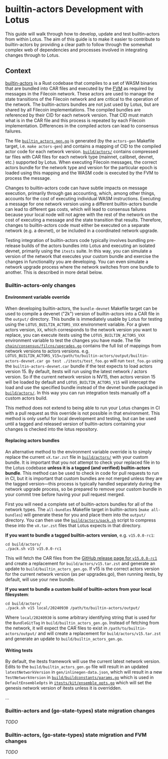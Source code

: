 # builtin-actors Development with Lotus

This guide will walk through how to develop, update and test builtin-actors from within Lotus. The aim of this guide is to make it easier to contribute to builtin-actors by providing a clear path to follow through the somewhat complex web of dependencies and processes involved in integrating changes through to Lotus.

## Context

[builtin-actors](https://github.com/filecoin-project/builtin-actors) is a Rust codebase that compiles to a set of WASM binaries that are bundled into CAR files and executed by the [FVM](https://github.com/filecoin-project/ref-fvm/) as required by messages in the Filecoin network. These actors are used to manage the state transitions of the Filecoin network and are critical to the operation of the network. The builtin-actors bundles are not just used by Lotus, but are shared by all Filecoin implementations. The compiled bundles are referenced by their CID for each network version. That CID must match what is in the CAR file and this process is repeated by each Filecoin implementation. Differences in the compiled actors can lead to consensus failures.

The file [`builtin_actors_gen.go`](../../build/builtin_actors_gen.go) is generated (by the `actors-gen` Makefile target, i.e. `make actors-gen`) and contains a mapping of CID to the compiled actor code for each network version. [`build/actors/`](../../build/actors/) contains compressed tar files with CAR files for each network type (mainnet, calibnet, devnet, etc.) supported by Lotus. When executing Filecoin messages, the correct actors bundle for the network type and version for the particular epoch is loaded using this mapping and the WASM code is executed by the FVM to process the message.

Changes to builtin-actors code can have subtle impacts on message execution, primarily through gas accounting, which, among other things, accounts for the cost of executing individual WASM instructions. Executing a message for one network version using a different builtin-actors bundle can lead to different gas costs, which will lead to consensus failures because your local node will not agree with the rest of the network on the cost of executing a message and the state transition that results. Therefore, changes to builtin-actors code must either be executed on a separate network (e.g. a devnet), or be included in a coordinated network upgrade.

Testing integration of builtin-actors code typically involves bundling pre-release builds of the actors bundles into Lotus and executing an isolated devnet, primarily using the `itests` suite. In this way, you can simulate a version of the network that executes your custom bundle and exercise the changes in functionality you are developing. You can even simulate a network upgrade process where the network switches from one bundle to another. This is described in more detail below.

### Builtin-actors-only changes

#### Environment variable override

When developing builtin-actors, the `bundle-devnet` Makefile target can be used to compile a devenet ("2k") version of builtin-actors into a CAR file in the `output/` directory. This bundle is immediately usable by Lotus for testing using the `LOTUS_BUILTIN_ACTORS_VXX` environment variable. For a given actors version, `XX`, which corresponds to the network version you want to replace, you can execute itests using the `LOTUS_BUILTIN_ACTORS_VXX` environment variable to test the changes you have made. The file [`chain/consensus/filcns/upgrades.go`](../../chain/consensus/filcns/upgrades.go) contains the full list of mappings from network versions to actors versions. e.g. `LOTUS_BUILTIN_ACTORS_V15=/path/to/builtin-actors/output/builtin-actors-devnet.car go test ./itests/test_foo.go` will run `test_foo.go` using the `builtin-actors-devnet.car` bundle if the test expects to load actors version 15. By default, itests will run using the latest network / actors version. So if the current network version is NV15, then actors version 15 will be loaded by default and `LOTUS_BUILTIN_ACTORS_V15` will intercept the load and use the specified bundle instead of the devnet bundle packaged in [`build/actors/`](../../build/actors/). In this way you can run integration tests manually off a custom actors build.

This method does not extend to being able to run your Lotus changes in CI with a pull request as this override is not possible in that environment. This method is only useful for local development and testing, but can be used until a tagged and released version of builtin-actors containing your changes is checked into the lotus repository.

#### Replacing actors bundles

An alternative method to the environment variable override is to simply replace the current `vX.tar.zst` file in [`build/actors/`](../../build/actors/) with your custom bundle. It is important that you not attempt to check your replaced file in to the Lotus codebase **unless it is a tagged (and verified) builtin-actors bundle**. This method can be used to check in code for pull requests to run in CI, but it is important that custom bundles are not merged unless they are the tagged version—this process is typically handled separately during the network upgrade process, so be prepared to remove your custom bundle in your commit tree before having your pull request merged.

First you will need a complete set of builtin-actors bundles for all of the network types. The `all-bundles` Makefile target in builtin-actors (`make all-bundles`) will generate these for you and place them into the `output/` directory. You can then use the [`build/actors/pack.sh`](../../build/actors/pack.sh) script to compress these into the `vX.tar.zst` files that Lotus expects in that directory.

**If you want to bundle a tagged builtin-actors version**, e.g. `v15.0.0-rc1`:

```
cd build/actors/
./pack.sh v15 v15.0.0-rc1
```

This will fetch the CAR files from the [GitHub release page for `v15.0.0-rc1`](https://github.com/filecoin-project/builtin-actors/releases/tag/v15.0.0-rc1) and create a replacement for `build/actors/v15.tar.zst` and generate an update to `build/builtin_actors_gen.go`. If v15 is the correct actors version for the current network version (as per upgrades.go), then running itests, by default, will use your new bundle.

**If you want to bundle a custom build of builtin-actors from your local filesystem**:

```
cd build/actors/
./pack.sh v15 local/20240930 /path/to/builtin-actors/output/
```

Where `local/20240930` is some arbitrary identifying string that is used for the `BundleGitTag` in `build/builtin_actors_gen.go`. Instead of fetching from the network, it will expect the CAR files to exist in `/path/to/builtin-actors/output/` and will create a replacement for `build/actors/v15.tar.zst` and generate an update to `build/builtin_actors_gen.go`.

#### Writing tests

By default, the itests framework will use the current latest network version. Edits to the `build/builtin_actors_gen.go` file will result in an updated `latestNetworkVersion` in `gen/inlinegen-data.json`, which will result in a new `TestNetworkVersion` in [`build/buildconstants/params.go`](../../build/buildconstants/params.go) which is used in `DefaultEnsembleOpts` in [`itests/kit/ensemble_opts.go`](../../itests/kit/ensemble_opts.go) which will set the genesis network version of itests unless it is overridden.

...

### Builtin-actors and (go-state-types) state migration changes

*TODO*

### Builtin-actors, (go-state-types) state migration and FVM changes

*TODO*